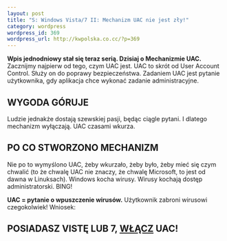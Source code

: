 ```yaml
--- 
layout: post
title: "S: Windows Vista/7 II: Mechanizm UAC nie jest zły!"
category: wordpress
wordpress_id: 369
wordpress_url: http://kwpolska.co.cc/?p=369
---
```

**Wpis jednodniowy stał się teraz serią. Dzisiaj o Mechanizmie UAC.** 
Zacznijmy najpierw od tego, czym UAC jest. UAC to skrót od User Account Control. Służy on do poprawy bezpieczeństwa. Zadaniem UAC jest pytanie użytkownika, gdy aplikacja chce wykonać zadanie administracyjne.

## WYGODA GÓRUJE
Ludzie jednakże dostają szewskiej pasji, będąc ciągle pytani. I dlatego mechanizm wyłączają. UAC czasami wkurza. 

## PO CO STWORZONO MECHANIZM
Nie po to wymyślono UAC, żeby wkurzało, żeby było, żeby mieć się czym chwalić (to że chwalę UAC nie znaczy, że chwalę Microsoft, to jest od dawna w Linuksach). Windows kocha wirusy. Wirusy kochają dostęp administratorski. BING! 

**UAC = pytanie o wpuszczenie wirusów.** Użytkownik zabroni wirusowi czegokolwiek! Wniosek: 
## POSIADASZ VISTĘ LUB 7, <span style="text-decoration: underline;">WŁĄCZ</span> UAC!

